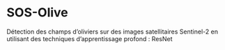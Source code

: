 # SOS-Olive
Détection des champs d’oliviers sur des images satellitaires Sentinel-2 en utilisant des
techniques d’apprentissage profond : ResNet
